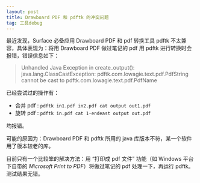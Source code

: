 ```yaml
---
layout: post
title: Drawboard PDF 和 pdftk 的冲突问题
tag: 工具debug
---
```

最近发现，Surface 必备应用 Drawboard PDF 和 pdf 转换工具 pdftk 不太兼容，具体表现为：将用 Drawboard PDF 做过笔记的 pdf 用 pdftk 进行转换时会报错，错误信息如下：
> Unhandled Java Exception in create_output():
> java.lang.ClassCastException: pdftk.com.lowagie.text.pdf.PdfString cannot be cast to pdftk.com.lowagie.text.pdf.PdfName

已经尝试过的操作有：
- 合并 pdf : `pdftk in1.pdf in2.pdf cat output out1.pdf`
- 旋转 pdf : `pdftk in.pdf cat 1-endeast output out.pdf`

均报错。 

可能的原因为：Drawboard PDF 和 pdftk 所用的 java 库版本不符，某一个软件用了版本较老的库。

目前只有一个比较笨的解决方法：用 “打印成 pdf 文件” 功能（如 Windows 平台下自带的 *Microsoft Print to PDF*）将做过笔记的 pdf 处理一下，再运行 pdftk。测试结果无错。